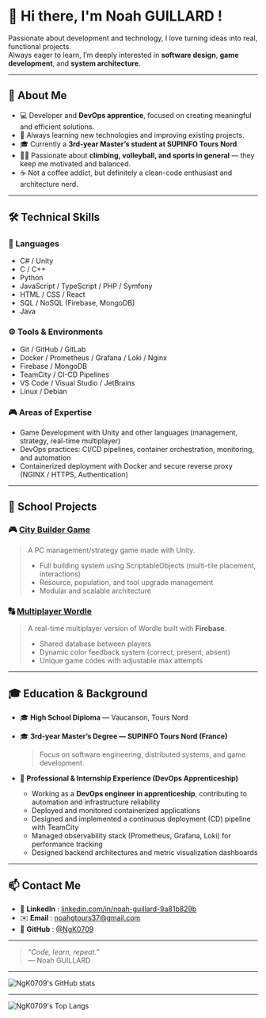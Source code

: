 # 👋 Hi there, I'm Noah GUILLARD !

Passionate about development and technology, I love turning ideas into real, functional projects.  
Always eager to learn, I’m deeply interested in **software design**, **game development**, and **system architecture**.

---

## 🧠 About Me
- 💻 Developer and **DevOps apprentice**, focused on creating meaningful and efficient solutions.  
- 🚀 Always learning new technologies and improving existing projects.  
- 🎓 Currently a **3rd-year Master’s student at SUPINFO Tours Nord**.  
- 🧗‍♂️ Passionate about **climbing, volleyball, and sports in general** — they keep me motivated and balanced.  
- ☕ Not a coffee addict, but definitely a clean-code enthusiast and architecture nerd.

---

## 🛠️ Technical Skills

### 💬 Languages
- C# / Unity  
- C / C++  
- Python  
- JavaScript / TypeScript / PHP / Symfony
- HTML / CSS / React  
- SQL / NoSQL (Firebase, MongoDB)  
- Java  

### ⚙️ Tools & Environments
- Git / GitHub / GitLab  
- Docker / Prometheus / Grafana / Loki / Nginx  
- Firebase / MongoDB  
- TeamCity / CI-CD Pipelines  
- VS Code / Visual Studio / JetBrains  
- Linux / Debian  

### 🎮 Areas of Expertise
- Game Development with Unity and other languages (management, strategy, real-time multiplayer)
- DevOps practices: CI/CD pipelines, container orchestration, monitoring, and automation
- Containerized deployment with Docker and secure reverse proxy (NGINX / HTTPS, Authentication)

---

## 🧩 School Projects

### 🎮 [**City Builder Game**](#)
> A PC management/strategy game made with Unity.  
> - Full building system using ScriptableObjects (multi-tile placement, interactions)  
> - Resource, population, and tool upgrade management  
> - Modular and scalable architecture  

### 🔠 [**Multiplayer Wordle**](#)
> A real-time multiplayer version of Wordle built with **Firebase**.  
> - Shared database between players  
> - Dynamic color feedback system (correct, present, absent)  
> - Unique game codes with adjustable max attempts  

---

## 🎓 Education & Background

- 🎓 **High School Diploma** — Vaucanson, Tours Nord  
- 🎓 **3rd-year Master’s Degree — SUPINFO Tours Nord (France)**  
  > Focus on software engineering, distributed systems, and game development.  

- 💼 **Professional & Internship Experience (DevOps Apprenticeship)**  
  - Working as a **DevOps engineer in apprenticeship**, contributing to automation and infrastructure reliability  
  - Deployed and monitored containerized applications
  - Designed and implemented a continuous deployment (CD) pipeline with TeamCity
  - Managed observability stack (Prometheus, Grafana, Loki) for performance tracking
  - Designed backend architectures and metric visualization dashboards

---

## 📫 Contact Me

- 💼 **LinkedIn** : [linkedin.com/in/noah-guillard-9a81b829b](https://www.linkedin.com/in/noah-guillard-9a81b829b/)  
- ✉️ **Email** : noahgtours37@gmail.com  
- 🐙 **GitHub** : [@NgK0709](https://github.com/NgK0709)

---

> _"Code, learn, repeat."_  
> — Noah GUILLARD

---

![NgK0709's GitHub stats](https://github-readme-stats.vercel.app/api?username=ngk0709&theme=chartreuse-dark)

---

![NgK0709's Top Langs](https://github-readme-stats.vercel.app/api/top-langs/?username=ngk0709&layout=compact&theme=tokyonight)
